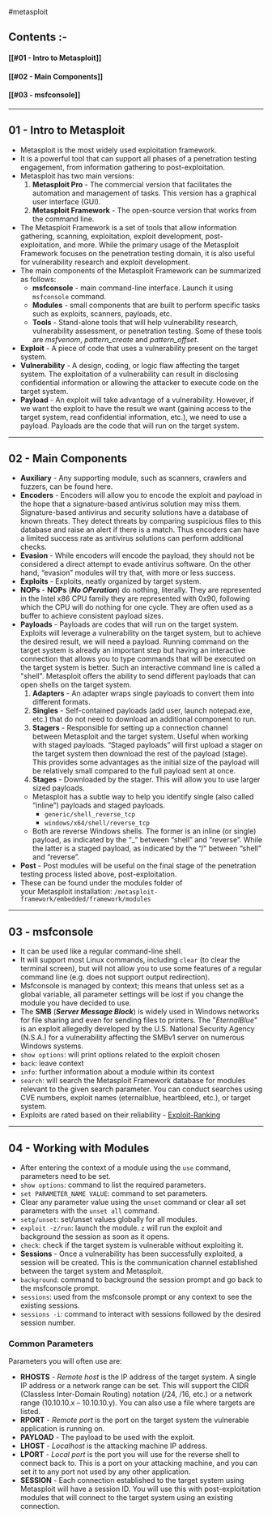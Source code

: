 
#metasploit

## Contents :-

#### [[#01 - Intro to Metasploit]]
#### [[#02 - Main Components]]
#### [[#03 - msfconsole]]

---

## 01 - Intro to Metasploit

- Metasploit is the most widely used exploitation framework. 
- It is a powerful tool that can support all phases of a penetration testing engagement, from information gathering to post-exploitation.
- Metasploit has two main versions:
	1. **Metasploit Pro** - The commercial version that facilitates the automation and management of tasks. This version has a graphical user interface (GUI).
	2. **Metasploit Framework** - The open-source version that works from the command line. 
- The Metasploit Framework is a set of tools that allow information gathering, scanning, exploitation, exploit development, post-exploitation, and more. While the primary usage of the Metasploit Framework focuses on the penetration testing domain, it is also useful for vulnerability research and exploit development.
- The main components of the Metasploit Framework can be summarized as follows:
	- **msfconsole** - main command-line interface. Launch it using `msfconsole` command.
	- **Modules** - small components that are built to perform specific tasks such as exploits, scanners, payloads, etc.
	- **Tools** - Stand-alone tools that will help vulnerability research, vulnerability assessment, or penetration testing. Some of these tools are *msfvenom*, *pattern_create* and *pattern_offset*.
- **Exploit** - A piece of code that uses a vulnerability present on the target system.
- **Vulnerability** - A design, coding, or logic flaw affecting the target system. The exploitation of a vulnerability can result in disclosing confidential information or allowing the attacker to execute code on the target system.
- **Payload** - An exploit will take advantage of a vulnerability. However, if we want the exploit to have the result we want (gaining access to the target system, read confidential information, etc.), we need to use a payload. Payloads are the code that will run on the target system.

---

## 02 - Main Components

- **Auxiliary** - Any supporting module, such as scanners, crawlers and fuzzers, can be found here.
- **Encoders** - Encoders will allow you to encode the exploit and payload in the hope that a signature-based antivirus solution may miss them. Signature-based antivirus and security solutions have a database of known threats. They detect threats by comparing suspicious files to this database and raise an alert if there is a match. Thus encoders can have a limited success rate as antivirus solutions can perform additional checks.
- **Evasion** - While encoders will encode the payload, they should not be considered a direct attempt to evade antivirus software. On the other hand, “evasion” modules will try that, with more or less success.
- **Exploits** - Exploits, neatly organized by target system.
- **NOPs** - **NOPs** (***No OPeration***) do nothing, literally. They are represented in the Intel x86 CPU family they are represented with 0x90, following which the CPU will do nothing for one cycle. They are often used as a buffer to achieve consistent payload sizes.
- **Payloads** - Payloads are codes that will run on the target system. Exploits will leverage a vulnerability on the target system, but to achieve the desired result, we will need a payload. Running command on the target system is already an important step but having an interactive connection that allows you to type commands that will be executed on the target system is better. Such an interactive command line is called a "shell". Metasploit offers the ability to send different payloads that can open shells on the target system.
	1. **Adapters** - An adapter wraps single payloads to convert them into different formats. 
	2. **Singles** - Self-contained payloads (add user, launch notepad.exe, etc.) that do not need to download an additional component to run.
	3. **Stagers** - Responsible for setting up a connection channel between Metasploit and the target system. Useful when working with staged payloads. “Staged payloads” will first upload a stager on the target system then download the rest of the payload (stage). This provides some advantages as the initial size of the payload will be relatively small compared to the full payload sent at once.
	4. **Stages** - Downloaded by the stager. This will allow you to use larger sized payloads.
	- Metasploit has a subtle way to help you identify single (also called “inline”) payloads and staged payloads.
		- `generic/shell_reverse_tcp`
		- `windows/x64/shell/reverse_tcp`
	- Both are reverse Windows shells. The former is an inline (or single) payload, as indicated by the “_” between “shell” and “reverse”. While the latter is a staged payload, as indicated by the “/” between “shell” and “reverse”.
- **Post** - Post modules will be useful on the final stage of the penetration testing process listed above, post-exploitation.
- These can be found under the modules folder of your Metasploit installation: `/metasploit-framework/embedded/framework/modules`

---

## 03 - msfconsole

- It can be used like a regular command-line shell.
- It will support most Linux commands, including `clear` (to clear the terminal screen), but will not allow you to use some features of a regular command line (e.g. does not support output redirection).
- Msfconsole is managed by context; this means that unless set as a global variable, all parameter settings will be lost if you change the module you have decided to use.
- The **SMB** (***Server Message Block***) is widely used in Windows networks for file sharing and even for sending files to printers. The "*EternalBlue*" is an exploit allegedly developed by the U.S. National Security Agency (N.S.A.) for a vulnerability affecting the SMBv1 server on numerous Windows systems.
- `show options`: will print options related to the exploit chosen
- `back`: leave context
- `info`: further information about a module within its context
- `search`: will search the Metasploit Framework database for modules relevant to the given search parameter. You can conduct searches using CVE numbers, exploit names (eternalblue, heartbleed, etc.), or target system.
- Exploits are rated based on their reliability - [Exploit-Ranking](https://github.com/rapid7/metasploit-framework/wiki/Exploit-Ranking)

---

## 04 - Working with Modules

- After entering the context of a module using the `use` command, parameters need to be set.
- `show options`: command to list the required parameters.
- `set PARAMETER_NAME VALUE`: command to set parameters.
- Clear any parameter value using the `unset` command or clear all set parameters with the `unset all` command.
- `setg/unset`: set/unset values globally for all modules.
- `exploit -z/run`: launch the module. `z` will run the exploit and background the session as soon as it opens.
- `check`: check if the target system is vulnerable without exploiting it.
- **Sessions** - Once a vulnerability has been successfully exploited, a session will be created. This is the communication channel established between the target system and Metasploit.
- `background`: command to background the session prompt and go back to the msfconsole prompt.
- `sessions`: used from the msfconsole prompt or any context to see the existing sessions.
- `sessions -i`: command to interact with sessions followed by the desired session number.

### Common Parameters

Parameters you will often use are:

- **RHOSTS** - *Remote host* is the IP address of the target system. A single IP address or a network range can be set. This will support the CIDR (Classless Inter-Domain Routing) notation (/24, /16, etc.) or a network range (10.10.10.x – 10.10.10.y). You can also use a file where targets are listed.
- **RPORT** - *Remote port* is the port on the target system the vulnerable application is running on.
- **PAYLOAD** - The payload to be used with the exploit.
- **LHOST** - *Localhost* is the attacking machine IP address.
- **LPORT** - *Local port* is the port you will use for the reverse shell to connect back to. This is a port on your attacking machine, and you can set it to any port not used by any other application.
- **SESSION** - Each connection established to the target system using Metasploit will have a session ID. You will use this with post-exploitation modules that will connect to the target system using an existing connection.




